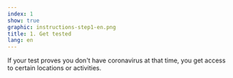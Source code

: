 ```yaml
---
index: 1
show: true
graphic: instructions-step1-en.png
title: 1. Get tested
lang: en
---
```

If your test proves you don't have coronavirus at that time, you get access to certain locations or activities. 
